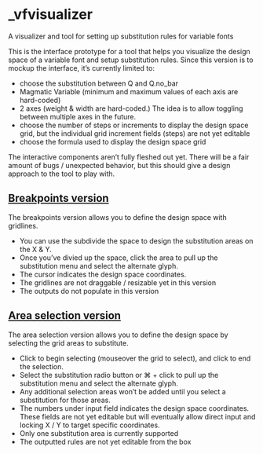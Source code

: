 # _vfvisualizer
A visualizer and tool for setting up substitution rules for variable fonts

This is the interface prototype for a tool that helps you visualize the design space of a variable font and setup substitution rules.
Since this version is to mockup the interface, it’s currently limited to:
- choose the substitution between Q and Q.no_bar
- Magmatic Variable (minimum and maximum values of each axis are hard-coded)
- 2 axes (weight & width are hard-coded.) The idea is to allow toggling between multiple axes in the future.
- choose the number of steps or increments to display the design space grid, but the individual grid increment fields (steps) are not yet editable
- choose the formula used to display the design space grid

The interactive components aren’t fully fleshed out yet. There will be a fair amount of bugs / unexpected behavior, but this should give a design approach to the tool to play with.

## [Breakpoints version](https://morisawausa.github.io/_vfvisualizer/)
The breakpoints version allows you to define the design space with gridlines. 
- You can use the subdivide the space to design the substitution areas on the X & Y.
- Once you’ve divied up the space, click the area to pull up the substitution menu and select the alternate glyph.
- The cursor indicates the design space coordinates. 
- The gridlines are not draggable / resizable yet in this version
- The outputs do not populate in this version

## [Area selection version](https://morisawausa.github.io/_vfvisualizer/index2.html)
The area selection version allows you to define the design space by selecting the grid areas to substitute.

- Click to begin selecting (mouseover the grid to select), and click to end the selection. 
- Select the substitution radio button or ⌘ + click to pull up the substitution menu and select the alternate glyph.
- Any additional selection areas won’t be added until you select a substitution for those areas.
- The numbers under input field indicates the design space coordinates. These fields are not yet editable but will eventually allow direct input and locking X / Y to target specific coordinates.
- Only one substitution area is currently supported
- The outputted rules are not yet editable from the box

